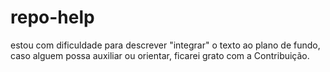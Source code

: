 # repo-help

estou com dificuldade para descrever "integrar" o texto ao plano de fundo, caso alguem possa auxiliar ou orientar, ficarei grato com a Contribuição.
